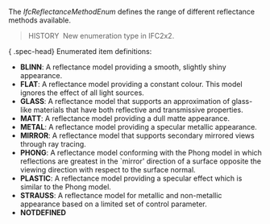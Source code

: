 The _IfcReflectanceMethodEnum_ defines the range of different reflectance methods available.

> HISTORY&nbsp; New enumeration type in IFC2x2.

{ .spec-head}
Enumerated item definitions:

* **BLINN**: A reflectance model providing a smooth, slightly shiny appearance.
* **FLAT**: A reflectance model providing a constant colour. This model ignores the effect of all light sources.
* **GLASS**: A reflectance model that supports an approximation of glass-like materials that have both reflective and transmissive properties.
* **MATT**: A reflectance model providing a dull matte appearance.
* **METAL**: A reflectance model providing a specular metallic appearance.
* **MIRROR**: A reflectance model that supports secondary mirrored views through ray tracing.
* **PHONG**: A reflectance model conforming with the Phong model in which reflections are greatest in the `mirror' direction of a surface opposite the viewing direction with respect to the surface normal.
* **PLASTIC**: A reflectance model providing a specular effect which is similar to the Phong model.
* **STRAUSS**: A reflectance model for metallic and non-metallic appearance based on a limited set of control parameter.
* **NOTDEFINED**